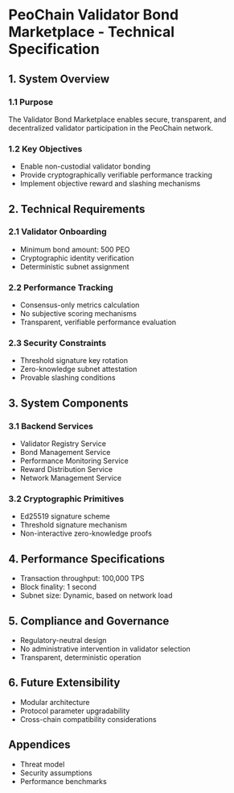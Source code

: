 # PeoChain Validator Bond Marketplace - Technical Specification

## 1. System Overview
### 1.1 Purpose
The Validator Bond Marketplace enables secure, transparent, and decentralized validator participation in the PeoChain network.

### 1.2 Key Objectives
- Enable non-custodial validator bonding
- Provide cryptographically verifiable performance tracking
- Implement objective reward and slashing mechanisms

## 2. Technical Requirements

### 2.1 Validator Onboarding
- Minimum bond amount: 500 PEO
- Cryptographic identity verification
- Deterministic subnet assignment

### 2.2 Performance Tracking
- Consensus-only metrics calculation
- No subjective scoring mechanisms
- Transparent, verifiable performance evaluation

### 2.3 Security Constraints
- Threshold signature key rotation
- Zero-knowledge subnet attestation
- Provable slashing conditions

## 3. System Components

### 3.1 Backend Services
- Validator Registry Service
- Bond Management Service
- Performance Monitoring Service
- Reward Distribution Service
- Network Management Service

### 3.2 Cryptographic Primitives
- Ed25519 signature scheme
- Threshold signature mechanism
- Non-interactive zero-knowledge proofs

## 4. Performance Specifications
- Transaction throughput: 100,000 TPS
- Block finality: 1 second
- Subnet size: Dynamic, based on network load

## 5. Compliance and Governance
- Regulatory-neutral design
- No administrative intervention in validator selection
- Transparent, deterministic operation

## 6. Future Extensibility
- Modular architecture
- Protocol parameter upgradability
- Cross-chain compatibility considerations

## Appendices
- Threat model
- Security assumptions
- Performance benchmarks
